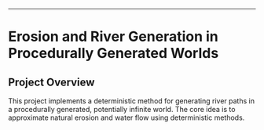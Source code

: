 ---

# Erosion and River Generation in Procedurally Generated Worlds

## Project Overview

This project implements a deterministic method for generating river paths in a procedurally generated, potentially infinite world. The core idea is to approximate natural erosion and water flow using deterministic methods.
